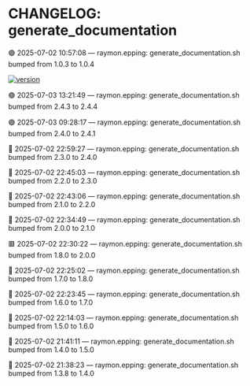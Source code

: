 # CHANGELOG: generate_documentation

🟣 2025-07-02 10:57:08 — raymon.epping: generate_documentation.sh bumped from 1.0.3 to 1.0.4

[![version](https://img.shields.io/badge/version-2.4.4-red)](https://github.com/raymonepping)

🟣 2025-07-03 13:21:49 — raymon.epping: generate_documentation.sh bumped from 2.4.3 to 2.4.4

🟣 2025-07-03 09:28:17 — raymon.epping: generate_documentation.sh bumped from 2.4.0 to 2.4.1

🔵 2025-07-02 22:59:27 — raymon.epping: generate_documentation.sh bumped from 2.3.0 to 2.4.0

🔵 2025-07-02 22:45:03 — raymon.epping: generate_documentation.sh bumped from 2.2.0 to 2.3.0

🔵 2025-07-02 22:43:06 — raymon.epping: generate_documentation.sh bumped from 2.1.0 to 2.2.0

🔵 2025-07-02 22:34:49 — raymon.epping: generate_documentation.sh bumped from 2.0.0 to 2.1.0

🟥 2025-07-02 22:30:22 — raymon.epping: generate_documentation.sh bumped from 1.8.0 to 2.0.0

🔵 2025-07-02 22:25:02 — raymon.epping: generate_documentation.sh bumped from 1.7.0 to 1.8.0

🔵 2025-07-02 22:23:45 — raymon.epping: generate_documentation.sh bumped from 1.6.0 to 1.7.0

🔵 2025-07-02 22:14:03 — raymon.epping: generate_documentation.sh bumped from 1.5.0 to 1.6.0

🔵 2025-07-02 21:41:11 — raymon.epping: generate_documentation.sh bumped from 1.4.0 to 1.5.0

🔵 2025-07-02 21:38:23 — raymon.epping: generate_documentation.sh bumped from 1.3.8 to 1.4.0
